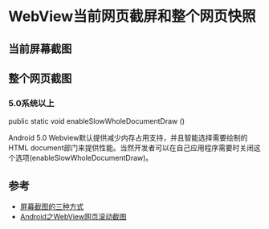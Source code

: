 # WebView当前网页截屏和整个网页快照

## 当前屏幕截图

## 整个网页截图

### 5.0系统以上

public static void enableSlowWholeDocumentDraw ()

Android 5.0 Webview默认提供减少内存占用支持，并且智能选择需要绘制的HTML document部门来提供性能。当然开发者可以在自己应用程序需要时关闭这个选项(enableSlowWholeDocumentDraw)。

## 参考

* [屏幕截图的三种方式](http://www.jianshu.com/p/d0ef41470586)
* [Android之WebView网页滚动截图](http://www.cnblogs.com/zhouzme/p/5758388.html)



